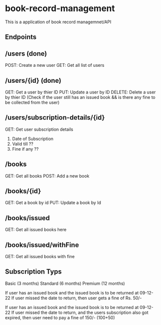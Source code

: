 # book-record-management

This is a application of book record managemnet/API 

## Endpoints

## /users (done)
POST: Create a new user
GET: Get all list of users

## /users/{id} (done)
GET: Get a user by thier ID
PUT: Update a user by ID
DELETE: Delete a user by thier ID (Check if the user still has an issued book && is there any fine to be collected from the user)

<!-- complex -->
## /users/subscription-details/{id}
GET: Get user subscription details
1. Date of Subscription
2. Valid till ??
3. Fine if any ??

## /books
GET: Get all books
POST: Add a new book

## /books/{id}
GET: Get a book by id
PUT: Update a book by Id

## /books/issued
GET: Get all issued books here

<!-- Its assignment -->
## /books/issued/withFine
GET: Get all issued books with fine

## Subscription Typs
Basic (3 months)
Standard (6  months)
Premium (12 months)


If user has an issued book and the issued book is to be returned at 09-12-22
If user missed the date to return, then user gets a fine of Rs. 50/-

If user has an issued book and the issued book is to be returned at 09-12-22
If user missed the date to return, and the users subscription also got expired, then user need to pay a fine of 150/- (100+50)




<!-- 
MVC Arch
    >> Model View Controller
    >> Model & Controller r wrt b/c end
    >> view wrt to f/e end
    >> Controller : Brain or logic of ur route
 -->

 <!-- model: It speaks about the structure of MongoDB Collection -->